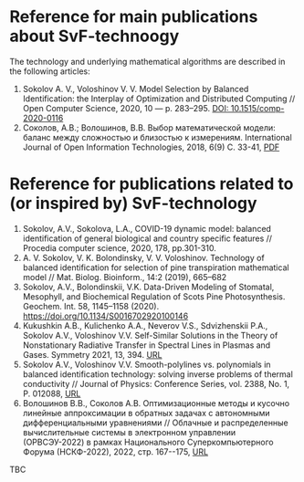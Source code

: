 # Reference for main publications about SvF-technoogy
The technology and underlying mathematical algorithms are described in the following articles:  
1. Sokolov A. V., Voloshinov V. V. Model Selection by Balanced Identification: the Interplay of Optimization and Distributed Computing // Open Computer Science, 2020, 10 — p. 283–295. [DOI: 10.1515/comp-2020-0116](https://doi.org/10.1515/comp-2020-0116)  
2. Соколов, А.В.; Волошинов, В.В. Выбор математической модели: баланс между сложностью и близостью к измерениям. International Journal of Open Information
Technologies, 2018, 6(9) C. 33-41, [PDF](http://injoit.org/index.php/j1/article/view/612)

# Reference for publications related to (or inspired by) SvF-technology
1. Sokolov, A.V., Sokolova, L.A., COVID-19 dynamic model: balanced identification of general biological and country specific features // Procedia computer science, 2020, 178, pp.301-310.
2. A. V. Sokolov, V. K. Bolondinsky, V. V. Voloshinov. Technology of balanced identification for selection of pine transpiration mathematical model // Mat. Biolog. Bioinform., 14:2 (2019), 665–682
3. Sokolov, A.V., Bolondinskii, V.K. Data-Driven Modeling of Stomatal, Mesophyll, and Biochemical Regulation of Scots Pine Photosynthesis. Geochem. Int. 58, 1145–1158 (2020). https://doi.org/10.1134/S0016702920100146
4. Kukushkin A.B., Kulichenko A.A., Neverov V.S., Sdvizhenskii P.A., Sokolov A.V., Voloshinov V.V. Self-Similar Solutions in the Theory of Nonstationary Radiative Transfer in Spectral Lines in Plasmas and Gases. Symmetry 2021, 13, 394. [URL](https://doi.org/10.3390/sym13030394)
5.  Sokolov A.V., Voloshinov V.V. Smooth-polylines vs. polynomials in balanced identification technology: solving inverse problems of thermal conductivity // Journal of Physics: Conference Series, vol. 2388, No. 1, P. 012088, [URL](https://doi.org/10.1088/1742-6596/2388/1/012088)
6.  Волошинов В.В., Соколов А.В. Оптимизационные методы и кусочно линейные аппроксимации в обратных задачах с автономными дифференциальными уравнениями // Облачные и распределенные вычислительные системы в электронном управлении (ОРВСЭУ-2022) в рамках Национального Суперкомпьютерного Форума (НСКФ-2022), 2022, стр. 167--175, [URL](https://elibrary.ru/item.asp?id=50747418)

TBC
